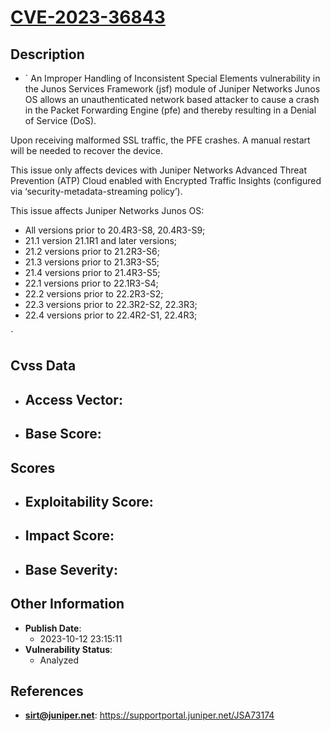 
# [CVE-2023-36843](https://supportportal.juniper.net/JSA73174)

## Description

- `
An Improper Handling of Inconsistent Special Elements vulnerability in the Junos Services Framework (jsf) module of Juniper Networks Junos OS allows an unauthenticated network based attacker to cause a crash in the Packet Forwarding Engine (pfe) and thereby resulting in a Denial of Service (DoS).

Upon receiving malformed SSL traffic, the PFE crashes. A manual restart will be needed to recover the device.

This issue only affects devices with Juniper Networks Advanced Threat Prevention (ATP) Cloud enabled with Encrypted Traffic Insights (configured via ‘security-metadata-streaming policy’).

This issue affects Juniper Networks Junos OS:



  *  All versions prior to 20.4R3-S8, 20.4R3-S9;
  *  21.1 version 21.1R1 and later versions;
  *  21.2 versions prior to 21.2R3-S6;
  *  21.3 versions prior to 21.3R3-S5;
  *  21.4 versions prior to 21.4R3-S5;
  *  22.1 versions prior to 22.1R3-S4;
  *  22.2 versions prior to 22.2R3-S2;
  *  22.3 versions prior to 22.3R2-S2, 22.3R3;
  *  22.4 versions prior to 22.4R2-S1, 22.4R3;






`

## Cvss Data

- **Access Vector**:
  - 
- **Base Score**:
  - 

## Scores

- **Exploitability Score**:
  - 
- **Impact Score**:
  - 
- **Base Severity**:
  - 

## Other Information

- **Publish Date**:
  - 2023-10-12 23:15:11
- **Vulnerability Status**:
  - Analyzed

## References

- **sirt@juniper.net**: https://supportportal.juniper.net/JSA73174
